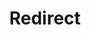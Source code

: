 ﻿---
layout: src/layouts/Redirect.astro
title: Redirect
redirect: https://yamldoc.liuyan.wang/docs/getting-started/managing-octopus-subscriptions
pubDate:  2023-01-01
navSearch: false
navSitemap: false
navMenu: false
---
